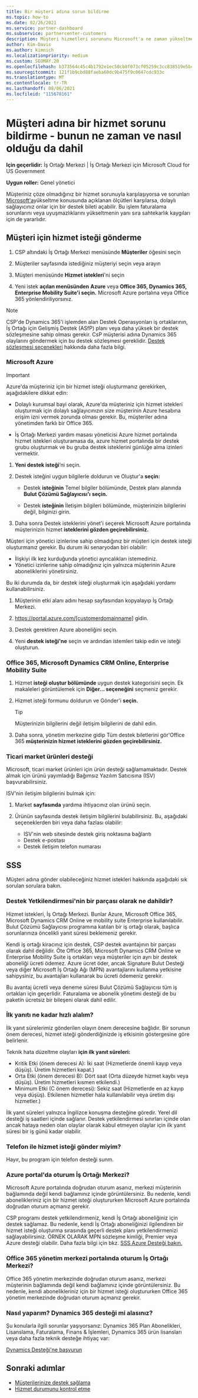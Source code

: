 ```yaml
---
title: Bir müşteri adına sorun bildirme
ms.topic: how-to
ms.date: 02/26/2021
ms.service: partner-dashboard
ms.subservice: partnercenter-customers
description: Müşteri hizmetleri sorununu Microsoft'a ne zaman yükseltmeniz ve farklı hizmet türleri için destek bileti Microsoft hizmetleri.
author: Kim-Davis
ms.author: kimnich
ms.localizationpriority: medium
ms.custom: SEOMAY.20
ms.openlocfilehash: b373564c45c4b1792e1ec50cb8f073cf05259c3cc838519e5bc1610f7cf13b59
ms.sourcegitcommit: 121f1b9cbd88faeba60dc9b475f9c0647cdc933c
ms.translationtype: MT
ms.contentlocale: tr-TR
ms.lasthandoff: 08/06/2021
ms.locfileid: "115678161"
---
```

# <a name="report-a-service-problem-on-behalf-of-a-customer---including-when-and-how-to-do-so"></a>Müşteri adına bir hizmet sorunu bildirme - bunun ne zaman ve nasıl olduğu da dahil

**Için geçerlidir:** İş Ortağı Merkezi | İş Ortağı Merkezi için Microsoft Cloud for US Government

**Uygun roller:** Genel yönetici

Müşteriniz çöze olmadığınız bir hizmet sorunuyla karşılaşıyorsa ve sorunları [Microsoft'a](escalate-problems-to-microsoft.md)yükseltme konusunda açıklanan ölçütleri karşılarsa, dolaylı sağlayıcınız onlar için bir destek bileti açabilir. Bu işlem faturalama sorunlarını veya uyuşmazlıklarını yükseltmenin yanı sıra sahtekarlık kaygıları için de yararlıdır.

## <a name="submit-a-service-request-for-a-customer"></a>Müşteri için hizmet isteği gönderme

1. CSP altındaki İş Ortağı Merkezi menüsünde **Müşteriler** öğesini seçin

2. Müşteriler sayfasında istediğiniz müşteriyi seçin veya arayın
    
3. Müşteri menüsünde **Hizmet istekleri**'ni seçin

4. Yeni istek **açılan menüsünden** **Azure** veya **Office 365, Dynamics 365, Enterprise Mobility Suite'i seçin.** Microsoft Azure portalına veya Office 365 yönlendiriliyorsınız.

>[!NOTE]
>CSP'de Dynamics 365'i işlemden alan Destek Operasyonları iş ortaklarının, İş Ortağı için Gelişmiş Destek (ASfP) planı veya daha yüksek bir destek sözleşmesine sahip olması gerekir. CsP müşterisi adına Dynamics 365 olaylarını göndermek için bu destek sözleşmesi gereklidir. [Destek sözleşmesi seçenekleri](https://partner.microsoft.com/support/partnersupport) hakkında daha fazla bilgi.

### <a name="microsoft-azure"></a>Microsoft Azure

> [!IMPORTANT]
> Azure'da müşteriniz için bir hizmet isteği oluşturmanız gerekirken, aşağıdakilere dikkat edin:
>
>- Dolaylı kurumsal bayi olarak, Azure'da müşteriniz için hizmet istekleri oluşturmak için dolaylı sağlayıcınızın size müşterinin Azure hesabına erişim izni vermek zorunda olması gerekir. Bu, müşteriler adına yönetimden farklı bir Office 365.
>
>- İş Ortağı Merkezi yardım masası yöneticisi Azure hizmet portalında hizmet istekleri oluşturamasa da, azure hizmet portalında bir destek grubu oluşturmak ve bu gruba destek isteklerini günlüğe alma izinleri vermektir.

1. **Yeni destek isteği**’ni seçin.

2. Destek isteğini uygun bilgilerle doldurun ve Oluştur'a **seçin:**

   - Destek **isteğinin** Temel bilgiler bölümünde, Destek planı alanında **Bulut Çözümü Sağlayıcısı'ı** **seçin.**

   - Destek **isteğinin** İletişim bilgileri bölümünde, müşterinizin bilgilerini değil, bilginizi girin.

3. Daha sonra Destek isteklerini yönet'i seçerek Microsoft Azure portalında müşterinizin hizmet **isteklerini gözden geçirebilirsiniz.**

Müşteri için yönetici izinlerine sahip olmadığınız bir müşteri için destek isteği oluşturmanız gerekir. Bu durum iki senaryodan biri olabilir:

- İlişkiyi ilk kez kurduğunda yönetici ayrıcalıkları istemediniz.
- Yönetici izinlerine sahip olmadığınız için yalnızca müşterinin Azure aboneliklerini yönetirsiniz.
 
Bu iki durumda da, bir destek isteği oluşturmak için aşağıdaki yordamı kullanabilirsiniz. 

1. Müşterinin etki alanı adını hesap sayfasından kopyalayıp İş Ortağı Merkezi.

2. https://portal.azure.com/[customerdomainname] gidin. 

3. Destek gerektiren Azure aboneliğini seçin.

4. Yeni **destek isteği'ne** seçin ve ardından istemleri takip edin ve isteği oluşturun. 

 
### <a name="office-365-microsoft-dynamics-crm-online-enterprise-mobility-suite"></a>Office 365, Microsoft Dynamics CRM Online, Enterprise Mobility Suite

1. Hizmet **isteği oluştur bölümünde** uygun destek kategorisini seçin. Ek makaleleri görüntülemek için **Diğer... seçeneğini** seçmeniz gerekir.

2. Hizmet isteği formunu doldurun ve Gönder'i **seçin.**

   > [!TIP]
   > Müşterinizin bilgilerini değil iletişim bilgilerini de dahil edin.

3. Daha sonra, yönetim merkezine gidip Tüm destek biletlerini gör'Office 365 **müşterinizin hizmet isteklerini gözden geçirebilirsiniz.**

### <a name="support-for-commercial-marketplace-products"></a>Ticari market ürünleri desteği

Microsoft, ticari market ürünleri için ürün desteği sağlamamaktadır. Destek almak için ürünü yayımladığı Bağımsız Yazılım Satıcısına (ISV) başvurabilirsiniz.

ISV'nin iletişim bilgilerini bulmak için:

1.  Market **sayfasında** yardıma ihtiyacınız olan ürünü seçin.

2.  Ürünün sayfasında destek iletişim bilgilerini bulabilirsiniz. Bu, aşağıdaki seçeneklerden biri veya daha fazlası olabilir:

    - ISV'nin web sitesinde destek giriş noktasına bağlantı
    - Destek e-postası
    - Destek iletişim telefon numarası

## <a name="faq"></a>SSS

Müşteri adına gönder olabileceğiniz hizmet istekleri hakkında aşağıdaki sık sorulan sorulara bakın. 

### <a name="what-is-included-as-part-of-the-support-entitlement"></a>Destek Yetkilendirmesi'nin bir parçası olarak ne dahildir?

Hizmet istekleri, İş Ortağı Merkezi. Bunlar Azure, Microsoft Office 365, Microsoft Dynamics CRM Online ve mobility suite Enterprise kullanılabilir. Bulut Çözümü Sağlayıcısı programına katılan bir iş ortağı olarak, başlıca sorunlarınıza öncelikli yanıt süresi beklemeniz gerekir.

Kendi iş ortağı kiracınız için destek, CSP destek avantajının bir parçası olarak dahil değildir. Öte Office 365, Microsoft Dynamics CRM Online ve Enterprise Mobility Suite iş ortakları veya müşteriler için ayrı bir destek aboneliği ücreti ödemez. Azure ücret öder, ancak Signature Bulut Desteği veya diğer Microsoft İş Ortağı Ağı (MPN) avantajlarını kullanma yetkisine sahipysiniz, bu avantajları kullanarak bu ücreti ödemeniz gerekir.

Bu avantaj ücretli veya deneme süresi Bulut Çözümü Sağlayıcısı tüm iş ortakları için geçerlidir. Faturalama ve abonelik yönetimi desteği de bu paketin ücretsiz bir bileşeni olarak dahil edilir.

### <a name="how-quickly-will-i-get-an-initial-response"></a>İlk yanıtı ne kadar hızlı alalım?

İlk yanıt sürelerimiz gönderilen olayın önem derecesine bağlıdır. Bir sorunun önem derecesi, hizmet isteği gönderdiğinizde iş etkisinin göstergesine göre belirlenir.

Teknik hata düzeltme olayları **için ilk yanıt süreleri:**

- Kritik Etki (önem derecesi A): İki saat (Hizmetlerde önemli kayıp veya düşüş). Üretim hizmetleri kapat.)
- Orta Etki (önem derecesi B): Dört saat (Orta düzeyde hizmet kaybı veya düşüş). Üretim hizmetleri kısmen etkilendi.)
- Minimum Etki (C önem derecesi): Sekiz saat (Hizmetlerde en az kayıp veya düşüş). Etkilenen hizmetler hala kullanılabilir veya üretim dışı hizmetler.)

İlk yanıt süreleri yalnızca İngilizce konuşma desteğine göredir. Yerel dil desteği iş saatleri içinde sağlanır.
Destek yetkilendirmesi sınırları içinde olan ancak hataya neden olan olaylar olarak kabul etmeyen olaylar için ilk yanıt süresi bir iş günü kadar olabilir.

### <a name="can-i-submit-a-service-request-by-phone"></a>Telefon ile hizmet isteği gönder miyim?

Hayır, bu program için telefon desteği sunm.

### <a name="what-happens-if-i-sign-into-the-azure-portal-and-bypass-partner-center"></a>Azure portal'da oturum İş Ortağı Merkezi?

Microsoft Azure portalında doğrudan oturum asanız, merkezi müşterinin bağlamında değil kendi bağlamınız içinde görüntülersiniz. Bu nedenle, kendi abonelikleriniz için bir hizmet isteği oluştururken Microsoft Azure portalında doğrudan oturum açmanız gerekir.

CSP programı destek yetkilendirmeniz, kendi İş Ortağı aboneliğiniz için destek sağlamaz. Bu nedenle, kendi İş Ortağı aboneliğinizi ilgilendiren bir hizmet isteği oluşturma sırasında geçerli destek planı yetkilendirmenizi sağlayabilirsiniz. ÖRNEK OLARAK MPN sözleşme kimliği, Premier veya Azure desteği olabilir. Daha fazla bilgi için bkz. [SSS Azure Desteği bakın.](https://go.microsoft.com/fwlink/?LinkId=717532)

### <a name="what-happens-if-i-sign-into-the-office-365-admin-center-portal-and-bypass-partner-center"></a>Office 365 yönetim merkezi portalında oturum İş Ortağı Merkezi?

Office 365 yönetim merkezinde doğrudan oturum asanız, merkezi müşterinin bağlamında değil kendi bağlamınız içinde görüntülersiniz. Bu nedenle, kendi abonelikleriniz için bir hizmet isteği oluştururken Office 365 yönetim merkezinde doğrudan oturum açmanız gerekir.

### <a name="how-do-i-get-additional-dynamics-365-support"></a>Nasıl yaparım? Dynamics 365 desteği mi alasınız?

Şu konularla ilgili sorunlar yaşıyorsanız: Dynamics 365 Plan Abonelikleri, Lisanslama, Faturalama, Finans & İşlemleri, Dynamics 365 ürün lisansları veya daha fazla teknik desteğe ihtiyaç var:
 
[Dynamics Desteği'ne başvurun](/dynamics365/customer-engagement/admin/contact-technical-support)

## <a name="next-steps"></a>Sonraki adımlar

- [Müşterilerinize destek sağlama](customer-support.md)
- [Hizmet durumunu kontrol etme](check-service-health.md)
